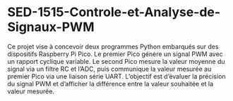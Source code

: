 # SED-1515-Controle-et-Analyse-de-Signaux-PWM

Ce projet vise à concevoir deux programmes Python embarqués sur des dispositifs Raspberry 
Pi Pico. Le premier Pico génère un signal PWM avec un rapport cyclique variable. Le second 
Pico mesure la valeur moyenne du signal via un filtre RC et l’ADC, puis communique la valeur mesurée au premier Pico via une liaison série UART. L’objectif est d’évaluer la précision du signal PWM et d’afficher la différence entre la valeur souhaitée et la valeur mesurée. 
